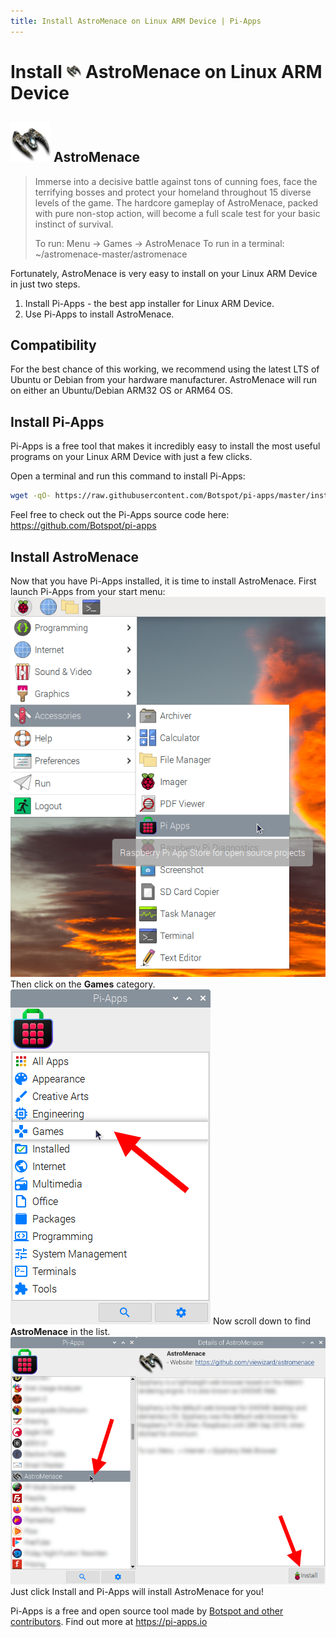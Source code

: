 ```yaml
---
title: Install AstroMenace on Linux ARM Device | Pi-Apps
---
```

<div class="simple-install-content content">

# Install <img src="/img/app-icons/AstroMenace/icon-64.png" height=24> AstroMenace on Linux ARM Device

## <img src="/img/app-icons/AstroMenace/icon-64.png"> AstroMenace
> Immerse into a decisive battle against tons of cunning foes, face the terrifying bosses and protect your homeland throughout 15 diverse levels of the game. The hardcore gameplay of AstroMenace, packed with pure non-stop action, will become a full scale test for your basic instinct of survival.
> 
> To run: Menu -> Games -> AstroMenace
> To run in a terminal: ~/astromenace-master/astromenace

Fortunately, AstroMenace is very easy to install on your Linux ARM Device in just two steps.
1. Install Pi-Apps - the best app installer for Linux ARM Device.
2. Use Pi-Apps to install AstroMenace.
</div>
<div class="simple-install-content content">

## Compatibility
For the best chance of this working, we recommend using the latest LTS of Ubuntu or Debian from your hardware manufacturer.
AstroMenace will run on either an Ubuntu/Debian ARM32 OS or ARM64 OS.
</div>
<div class="simple-install-content content">

## Install Pi-Apps

Pi-Apps is a free tool that makes it incredibly easy to install the most useful programs on your Linux ARM Device with just a few clicks.

Open a terminal and run this command to install Pi-Apps:
```bash
wget -qO- https://raw.githubusercontent.com/Botspot/pi-apps/master/install | bash
```
Feel free to check out the Pi-Apps source code here: https://github.com/Botspot/pi-apps
</div>
<div class="simple-install-content content">

## Install AstroMenace

Now that you have Pi-Apps installed, it is time to install AstroMenace.
First launch Pi-Apps from your start menu:
<img src="/img/start-menu.png">
Then click on the <b>Games</b> category.
<img src="/img/category-selections/Games.png">
Now scroll down to find <b>AstroMenace</b> in the list.
<img src="/img/app-icons/AstroMenace/app-selection.png">
Just click Install and Pi-Apps will install AstroMenace for you!
</div>
<div class="simple-install-content content">

Pi-Apps is a free and open source tool made by [Botspot and other contributors](/about/#contributors). Find out more at https://pi-apps.io
</div>
